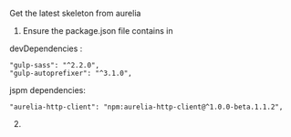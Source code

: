 
Get the latest skeleton from aurelia

1. Ensure the package.json file contains in 

devDependencies :

    "gulp-sass": "^2.2.0",
    "gulp-autoprefixer": "^3.1.0",

jspm dependencies:

    "aurelia-http-client": "npm:aurelia-http-client@^1.0.0-beta.1.1.2",

2. 